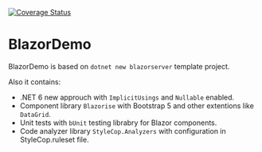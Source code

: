 [![Coverage Status](https://img.shields.io/coveralls/github/cagrin/BlazorDemo)](https://coveralls.io/github/cagrin/BlazorDemo)

# BlazorDemo
BlazorDemo is based on ```dotnet new blazorserver``` template project.

Also it contains:
- .NET 6 new approuch with ```ImplicitUsings``` and ```Nullable``` enabled.
- Component library ```Blazorise``` with Bootstrap 5 and other extentions like ```DataGrid```.
- Unit tests with ```bUnit``` testing librabry for Blazor components.
- Code analyzer library ```StyleCop.Analyzers``` with configuration in StyleCop.ruleset file.


